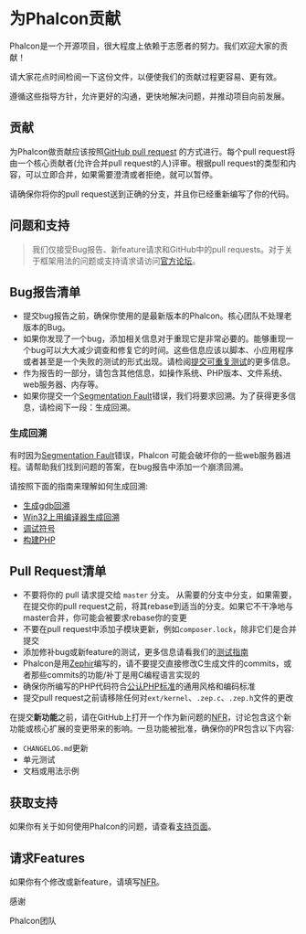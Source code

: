 # 为Phalcon贡献

Phalcon是一个开源项目，很大程度上依赖于志愿者的努力。我们欢迎大家的贡献！

请大家花点时间检阅一下这份文件，以便使我们的贡献过程更容易、更有效。

遵循这些指导方针，允许更好的沟通，更快地解决问题，并推动项目向前发展。


## 贡献

为Phalcon做贡献应该按照[GitHub pull request](https://help.github.com/articles/using-pull-requests/) 的方式进行。每个pull request将由一个核心贡献者(允许合并pull request的人)评审。根据pull request的类型和内容，可以立即合并，如果需要澄清或者拒绝，就可以暂停。

请确保你将你的pull request送到正确的分支，并且你已经重新编写了你的代码。


## 问题和支持

> 我们仅接受Bug报告、新feature请求和GitHub中的pull requests。对于关于框架用法的问题或支持请求请访问[官方论坛](https://phalcon.link/forum)。


## Bug报告清单

- 提交bug报告之前，确保你使用的是最新版本的Phalcon。核心团队不处理老版本的Bug。
- 如果你发现了一个bug，添加相关信息对于重现它是非常必要的。能够重现一个bug可以大大减少调查和修复它的时间。这些信息应该以脚本、小应用程序或者甚至是一个失败的测试的形式出现。请检阅[提交可重复测试](https://github.com/phalcon/cphalcon/wiki/Submit-Reproducible-Test)的更多信息。
- 作为报告的一部分，请包含其他信息，如操作系统、PHP版本、文件系统、web服务器、内存等。
- 如果你提交一个[Segmentation Fault](https://en.wikipedia.org/wiki/Segmentation_fault)错误，我们将要求回溯。为了获得更多信息，请检阅下一段：生成回溯。

### 生成回溯

有时因为[Segmentation Fault](https://en.wikipedia.org/wiki/Segmentation_fault)错误，Phalcon 可能会破坏你的一些web服务器进程。请帮助我们找到问题的答案，在bug报告中添加一个崩溃回溯。

请按照下面的指南来理解如何生成回溯:

- [生成gdb回溯](https://bugs.php.net/bugs-generating-backtrace.php)
- [Win32上用编译器生成回溯](http://bugs.php.net/bugs-generating-backtrace-win32.php)
- [调试符号](https://github.com/oerdnj/deb.sury.org/wiki/Debugging-symbols)
- [构建PHP](http://www.phpinternalsbook.com/build_system/building_php.html)



## Pull Request清单

- 不要将你的 pull 请求提交给 `master` 分支。 从需要的分支中分支，如果需要，在提交你的pull request之前，将其rebase到适当的分支。如果它不干净地与master合并，你可能会被要求rebase你的变更
- 不要在pull request中添加子模块更新，例如`composer.lock`，除非它们是合并提交
- 添加修补bug或新feature的测试，更多信息请看我们的[测试指南](https://github.com/phalcon/cphalcon/blob/master/tests/README.md) 
- Phalcon是用[Zephir](https://zephir-lang.com/)编写的，请不要提交直接修改C生成文件的commits，或者那些commits的功能/补丁是用C编程语言实现的
- 确保你所编写的PHP代码符合[公认PHP标准](http://www.php-fig.org/psr/)的通用风格和编码标准
- 提交pull request之前请移除任何对`ext/kernel`、`.zep.c`、`.zep.h`文件的更改

在提交**新功能**之前，请在GitHub上打开一个作为新问题的[NFR](new-feature-request.md)，讨论包含这个新功能或核心扩展的变更带来的影响。一旦功能被批准，确保你的PR包含以下内容:

- `CHANGELOG.md`更新
- 单元测试
- 文档或用法示例


## 获取支持

如果你有关于如何使用Phalcon的问题，请查看[支持页面](https://phalconphp.com/support)。


## 请求Features

如果你有个修改或新feature，请填写[NFR](new-feature-request.md)。

感谢

Phalcon团队